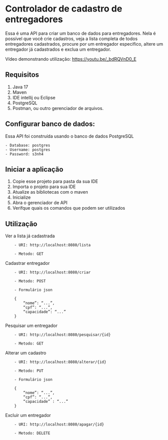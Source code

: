 # Controlador de cadastro de entregadores

Essa é uma API para criar um banco de dados para entregadores. Nela é possível que você crie cadastros, veja a lista completa de todos entregadores cadastrados, procure por um entregador especifico, altere um entregador já cadastrados e exclua um entregador.

Vídeo demonstrando utilização: https://youtu.be/_bdRQVnD0_E

## Requisitos
1. Java 17
2. Maven
3. IDE intellij ou Eclipse
4. PostgreSQL
5. Postman, ou outro gerenciador de arquivos.

## Configurar banco de dados:
Essa API foi construída usando o banco de dados PostgreSQL

	- Database: postgres
	- Username: postgres
	- Password: s3nh4

## Iniciar a aplicação
1. Copie esse projeto para pasta da sua IDE
2. Importa o projeto para sua IDE
3. Atualize as bibliotecas com o maven
4. Inicialize
5. Abra o gerenciador de API
6. Verifque quais os comandos que podem ser utilizados

## Utilização
Ver a lista já cadastrada

        - URI: http://localhost:8080/lista
	
        - Metodo: GET

Cadastrar entregador

        - URI: http://localhost:8080/criar
	
        - Metodo: POST
	
        - Formulário json
	
        {
	        “nome”: “...”,
	        “cpf”: “...”,
	        “capacidade”: “...”
        }

Pesquisar um entregador

        - URI: http://localhost:8080/pesquisar/{id}
	
        - Metodo: GET

Alterar um cadastro

        - URI: http://localhost:8080/alterar/{id}
	
        - Metodo: PUT
	
        - Formulário json
	
        {
	        “nome”: “...”,
	        “cpf”: “...”,
	        “capacidade” : “...”
        }

Excluir um entregador

        - URI: http://localhost:8080/apagar/{id}
	
        - Metodo: DELETE



